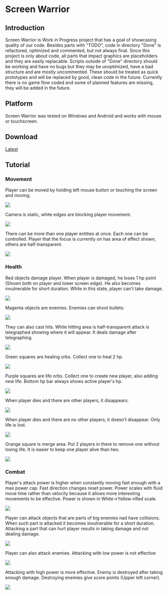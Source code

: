# Screen Warrior

## Introduction

Screen Warrior is Work in Progress project that has a goal of showcasing quality of our code. Besides parts with "TODO", code in directory "Done" is refactored, optimized and commented, but not always final. Since this project is only about code, all parts that impact graphics are placeholders and they are easily replacable. Scripts outside of "Done" directory should be working and have no bugs but they may be unoptimized, have a bad structure and are mostly uncommented. These should be treated as quick prototypes and will be replaced by good, clean code in the future. Currently there is no game flow coded and some of planned features are missing, they will be added in the future.

## Platform

Screen Warrior was tested on Windows and Android and works with mouse or touchscreen.

## Download
[Latest](https://github.com/Algebroix/Screen-Warrior/releases/tag/0.1)

## Tutorial

### Movement

Player can be moved by holding left mouse button or touching the screen and moving.

![](https://media.giphy.com/media/M29kcbagAzY9jZxW2V/giphy.gif)


Camera is static, white edges are blocking player movement.

![](https://media.giphy.com/media/RzU8esamHZQGPA92K5/giphy.gif)


There can be more than one player entities at once. Each one can be controlled. Player that the focus is currently on has area of effect shown, others are half-transparent.

![](https://media.giphy.com/media/uVIXEVvObJRWrvqZNh/giphy.gif)

### Health

Red objects damage player. When player is damaged, he loses 1 hp point (Shown both on player and lower screen edge). He also becomes invulnerable for short duration. While in this state, player can't take damage.

![](https://media.giphy.com/media/jakpnaUFuVQkcDdDYV/giphy.gif)


Magenta objects are enemies. Enemies can shoot bullets:

![](https://media.giphy.com/media/LtQMuTq7nAMHCZaQo8/giphy.gif)


They can also cast hits. While hitting area is half-transparent attack is telegraphed showing where it will appear. It deals damage after telegraphing.

![](https://media.giphy.com/media/17xQBBt6hjCyTJsQTW/giphy.gif)


Green squares are healing orbs. Collect one to heal 2 hp.

![](https://media.giphy.com/media/0UF34IXj7VGTLs6Vhh/giphy.gif)


Purple squares are life orbs. Collect one to create new player, also adding new life. Bottom hp bar always shows active player's hp.

![](https://media.giphy.com/media/shq2ONl7pVqvuiNWTO/giphy.gif)


When player dies and there are other players, it disappears.

![](https://media.giphy.com/media/wOTk2qnFOzEEAdPvl7/giphy.gif)


When player dies and there are no other players, it doesn't disappear. Only life is lost.

![](https://media.giphy.com/media/lamEUAiRY3r4PssG6Z/giphy.gif)


Orange square is merge area. Put 2 players in there to remove one without losing life. It is easier to keep one player alive than two.

![](https://media.giphy.com/media/UbG5LUwu3zemoLR5gF/giphy.gif)


### Combat

Player's attack power is higher when constantly moving fast enough with a max power cap. Fast direction changes reset power. Power scales with fluid move time rather than velocity because it allows more interesting movements to be effective. Power is shown in White->Yellow->Red scale.

![](https://media.giphy.com/media/nZttCoPdFiAaWe6CO9/giphy.gif)


Player can attack objects that are parts of big enemies nad have collisions. When such part is attacked it becomes invulnerable for a short duration. Attacking a part that can hurt player results in taking damage and not dealing damage.

![](https://media.giphy.com/media/lQHZl6OPpDR32azFf3/giphy.gif)


Player can also attack enemies. Attacking with low power is not effective

![](https://media.giphy.com/media/HeyyzfNF7KTFQMz00v/giphy.gif)


Attacking with high power is more effective. Enemy is destroyed after taking enough damage. Destroying enemies give score points (Upper left corner).

![](https://media.giphy.com/media/KBvNPluVgXpis29RiW/giphy.gif)
